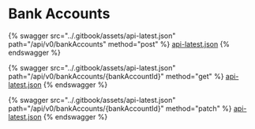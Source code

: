 # Bank Accounts

{% swagger src="../.gitbook/assets/api-latest.json" path="/api/v0/bankAccounts" method="post" %}
[api-latest.json](../.gitbook/assets/api-latest.json)
{% endswagger %}

{% swagger src="../.gitbook/assets/api-latest.json" path="/api/v0/bankAccounts/{bankAccountId}" method="get" %}
[api-latest.json](../.gitbook/assets/api-latest.json)
{% endswagger %}

{% swagger src="../.gitbook/assets/api-latest.json" path="/api/v0/bankAccounts/{bankAccountId}" method="patch" %}
[api-latest.json](../.gitbook/assets/api-latest.json)
{% endswagger %}

